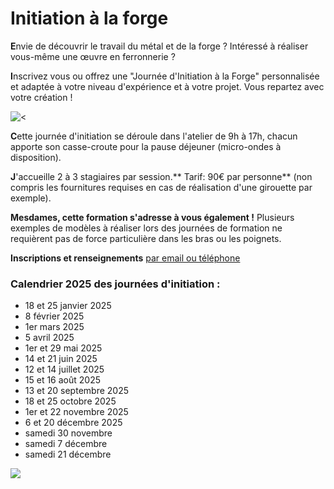 
# Initiation à la forge

**E**nvie de découvrir le travail du métal et de la forge ? Intéressé à réaliser vous-même une œuvre en ferronnerie ?

**I**nscrivez vous ou offrez une "Journée d'Initiation à la Forge" personnalisée et adaptée à votre niveau d'expérience et à votre projet. Vous repartez avec votre création !

![\<](</asset/initiation 2.jpg>)

**C**ette journée d'initiation se déroule dans l'atelier de 9h à 17h, chacun apporte son casse-croute pour la pause déjeuner (micro-ondes à disposition).

**J**'accueille 2 à 3 stagiaires par session.\*\* Tarif: 90€ par personne\*\* (non compris les fournitures requises en cas de réalisation d'une girouette par exemple).

**Mesdames, cette formation s'adresse à vous également !**  Plusieurs exemples de modèles à réaliser lors des journées de formation ne requièrent pas de force particulière dans les bras ou les poignets.

**Inscriptions et renseignements** [par email ou téléphone](#contact "par email ou téléphone")

### **Calendrier 2025 des journées d'initiation :**

* 18 et 25 janvier 2025
* 8 février 2025
* 1er mars 2025
* 5 avril 2025
* 1er et 29 mai 2025
* 14 et 21 juin 2025
* 12 et 14 juillet 2025
* 15 et 16 août 2025
* 13 et 20 septembre 2025
* 18 et 25 octobre 2025
* 1er et 22 novembre 2025
* 6 et 20 décembre 2025
* samedi 30 novembre
* samedi 7 décembre
* samedi 21 décembre

![](</asset/initiation 5.JPG.png>)
